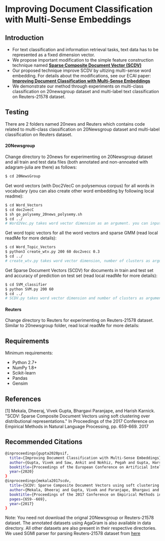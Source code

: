# Improving Document Classification with Multi-Sense Embeddings


## Introduction
  - For text classification and information retrieval tasks, text data has to be represented as a fixed dimension vector. 
  - We propose important modification to the simple feature construction technique named [**Sparse Composite Document Vector (SCDV)**](http://aclweb.org/anthology/D17-1069)
  - Our proposed technique improve SCDV by ultizing multi-sense word embedding. For details about the modifications, see our ECAI paper: [**Improving Document Classification with Multi-Sense Embeddings**](https://arxiv.org/pdf/1911.07918.pdf)
  - We demonstrate our method through experiments on multi-class classification on 20newsgroup dataset and multi-label text classification on Reuters-21578 dataset. 

## Testing
There are 2 folders named 20news and Reuters which contains code related to multi-class classification on 20Newsgroup dataset and multi-label classification on Reuters dataset.

#### 20Newsgroup
Change directory to 20news for experimenting on 20Newsgroup dataset and all train and test data files (both annotated and non-annoated with adagram-julia are there) as follows:
```sh
$ cd 20NewsGroup
```
Get word vectors (with Doc2VecC on polysemous corpus) for all words in vocabulary (you can also create other word embedding by following local readme):
```sh
$ cd Word_Vectors
$ cd doc2vecC
$ sh go_polysemy_20news_polysemy.sh 
$ cd ../
# Word2Vec.py takes word vector dimension as an argument. you can input a dimension of 200.
```

Get word topic vectors for all the word vectors and sparse GMM (read local readMe for more details):
```sh
$ cd Word_Topic_Vectors
$ python3 create_wtv.py 200 60 doc2vecc 0.3
$ cd ../
# create_wtv.py takes word vector dimension, number of clusters as arguments, type of embeddings and sparsity threshold. We took word vector dim 200, 60 as number of clusters, doc2vecc train word-vectors and sparsity threshold of 0.3
```

Get Sparse Document Vectors (SCDV) for documents in train and test set and accuracy of prediction on test set (read local readMe for more details):
```sh
$ cd SVM_classifier
$ python SVM.py 200 60
$ cd ../
# SCDV.py takes word vector dimension and number of clusters as arguments. We took word vector dimension as 200 and number of clusters as 60.
```
#### Reuters
Change directory to Reuters for experimenting on Reuters-21578 dataset. Similar to 20newsgroup folder, read local readMe for more details:

## Requirements
Minimum requirements:
  -  Python 2.7+
  -  NumPy 1.8+
  -  Scikit-learn
  -  Pandas
  -  Gensim

## References
[1] Mekala, Dheeraj, Vivek Gupta, Bhargavi Paranjape, and Harish Karnick. "SCDV: Sparse Composite Document Vectors using soft clustering over distributional representations." In Proceedings of the 2017 Conference on Empirical Methods in Natural Language Processing, pp. 659-669. 2017

## Recommended Citations
```sh
@inproceedings{gupta2020psif,
  title={Improving Document Classification with Multi-Sense Embeddings},
  author={Gupta, Vivek and Saw, Ankit and Nokhiz, Pegah and Gupta, Harshit and Talukdar, Partha},
  booktitle={Proceedings of the European Conference on Artificial Intelligence},
  year={2020}
}
@inproceedings{mekala2017scdv,
  title={SCDV: Sparse Composite Document Vectors using soft clustering over distributional representations},
  author={Mekala, Dheeraj and Gupta, Vivek and Paranjape, Bhargavi and Karnick, Harish},
  booktitle={Proceedings of the 2017 Conference on Empirical Methods in Natural Language Processing},
  pages={659--669},
  year={2017}
}
```

Note: You need not download the orignal 20Newsgroup or Reuters-21578 dataset. The annotated datasets using AgaGram is also available in data directory. All other datasets are also present in their respective directories. We used SGMl parser for parsing Reuters-21578 dataset from [here](https://gist.github.com/herrfz/7967781)

